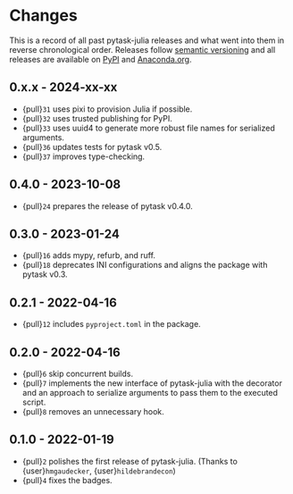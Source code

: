 # Changes

This is a record of all past pytask-julia releases and what went into them in reverse
chronological order. Releases follow [semantic versioning](https://semver.org/) and all
releases are available on [PyPI](https://pypi.org/project/pytask-julia) and
[Anaconda.org](https://anaconda.org/conda-forge/pytask-julia).

## 0.x.x - 2024-xx-xx

- {pull}`31` uses pixi to provision Julia if possible.
- {pull}`32` uses trusted publishing for PyPI.
- {pull}`33` uses uuid4 to generate more robust file names for serialized arguments.
- {pull}`36` updates tests for pytask v0.5.
- {pull}`37` improves type-checking.

## 0.4.0 - 2023-10-08

- {pull}`24` prepares the release of pytask v0.4.0.

## 0.3.0 - 2023-01-24

- {pull}`16` adds mypy, refurb, and ruff.
- {pull}`18` deprecates INI configurations and aligns the package with pytask v0.3.

## 0.2.1 - 2022-04-16

- {pull}`12` includes `pyproject.toml` in the package.

## 0.2.0 - 2022-04-16

- {pull}`6` skip concurrent builds.
- {pull}`7` implements the new interface of pytask-julia with the decorator and an
  approach to serialize arguments to pass them to the executed script.
- {pull}`8` removes an unnecessary hook.

## 0.1.0 - 2022-01-19

- {pull}`2` polishes the first release of pytask-julia. (Thanks to {user}`hmgaudecker`,
  {user}`hildebrandecon`)
- {pull}`4` fixes the badges.
